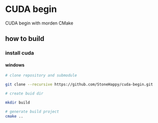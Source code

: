 # CUDA begin

CUDA begin with morden CMake
## how to build
### install cuda
#### windows


```bash
# clone repository and submodule

git clone --recursive https://github.com/StoneHappy/cuda-begin.git

# create buid dir

mkdir build

# generate build project
cmake ..
```
